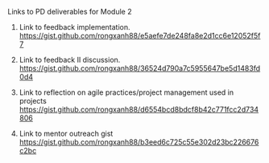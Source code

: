 Links to PD deliverables for Module 2

1. Link to feedback implementation.
https://gist.github.com/rongxanh88/e5aefe7de248fa8e2d1cc6e12052f5f7

2. Link to feedback II discussion.
https://gist.github.com/rongxanh88/36524d790a7c5955647be5d1483fd0d4

3. Link to reflection on agile practices/project management used in projects 
https://gist.github.com/rongxanh88/d6554bcd8bdcf8b42c771fcc2d734806

4. Link to mentor outreach gist
https://gist.github.com/rongxanh88/b3eed6c725c55e302d23bc226676c2bc
